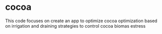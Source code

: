 # cocoa
This code focuses on create an app to optimize cocoa optimization based on irrigation and draining strategies to control cocoa biomas estress
